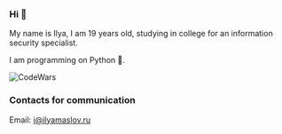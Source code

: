 ### Hi 👋

My name is Ilya, I am 19 years old, studying in college for an information security specialist. 

I am programming on Python :snake:.


![CodeWars](https://www.codewars.com/users/mipnorip/badges/large)


### Contacts for communication

Email: i@ilyamaslov.ru
